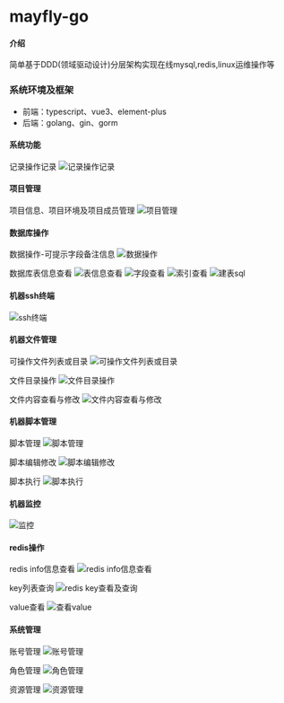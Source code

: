# mayfly-go

#### 介绍
简单基于DDD(领域驱动设计)分层架构实现在线mysql,redis,linux运维操作等

### 系统环境及框架
- 前端：typescript、vue3、element-plus
- 后端：golang、gin、gorm

#### 系统功能

记录操作记录
![记录操作记录](https://images.gitee.com/uploads/images/2021/0508/204608_83ef7c33_1240250.png "屏幕截图.png")

#### 项目管理

项目信息、项目环境及项目成员管理
![项目管理](https://images.gitee.com/uploads/images/2021/0728/184742_f4913537_1240250.png "屏幕截图.png")


#### 数据库操作
数据操作-可提示字段备注信息
![数据操作](https://images.gitee.com/uploads/images/2021/0728/184856_e7ec69c2_1240250.png "屏幕截图.png")

数据库表信息查看
![表信息查看](https://images.gitee.com/uploads/images/2021/0818/174724_ba2114b3_1240250.png "屏幕截图.png")
![字段查看](https://images.gitee.com/uploads/images/2021/0818/174803_7043ba70_1240250.png "屏幕截图.png")
![索引查看](https://images.gitee.com/uploads/images/2021/0818/112757_980f1cf1_1240250.png "屏幕截图.png")
![建表sql](https://images.gitee.com/uploads/images/2021/0818/174612_17caeb95_1240250.png "屏幕截图.png")

#### 机器ssh终端
![ssh终端](https://images.gitee.com/uploads/images/2021/0607/173245_e2e1e89a_1240250.png "屏幕截图.png")


#### 机器文件管理

可操作文件列表或目录
![可操作文件列表或目录](https://images.gitee.com/uploads/images/2021/0508/174420_ce98f847_1240250.png "屏幕截图.png")

文件目录操作
![文件目录操作](https://images.gitee.com/uploads/images/2021/0508/174510_a54d6914_1240250.png "屏幕截图.png")

文件内容查看与修改
![文件内容查看与修改](https://images.gitee.com/uploads/images/2021/0607/173408_98728e08_1240250.png "屏幕截图.png")


#### 机器脚本管理
脚本管理
![脚本管理](https://images.gitee.com/uploads/images/2021/0508/174647_94e5d88b_1240250.png "屏幕截图.png")

脚本编辑修改
![脚本编辑修改](https://images.gitee.com/uploads/images/2021/0607/173634_27df37d2_1240250.png "屏幕截图.png")

脚本执行
![脚本执行](https://images.gitee.com/uploads/images/2021/0508/174846_728de79b_1240250.png "屏幕截图.png")


#### 机器监控
![监控](https://images.gitee.com/uploads/images/2021/0508/175506_111cfb68_1240250.png "屏幕截图.png")


#### redis操作

redis info信息查看
![redis info信息查看](https://images.gitee.com/uploads/images/2021/0728/184423_50cb5711_1240250.png "info信息查看.png")

key列表查询
![redis key查看及查询](https://images.gitee.com/uploads/images/2021/0728/184540_1fc607eb_1240250.png "key操作.png")

value查看
![查看value](https://images.gitee.com/uploads/images/2021/0818/175018_dc0e043e_1240250.png "屏幕截图.png")


#### 系统管理
账号管理
![账号管理](https://images.gitee.com/uploads/images/2021/0607/173919_a8d7dc18_1240250.png "屏幕截图.png")

角色管理
![角色管理](https://images.gitee.com/uploads/images/2021/0607/174028_3654fb28_1240250.png "屏幕截图.png")

资源管理
![资源管理](https://images.gitee.com/uploads/images/2021/0607/174436_e9e1535c_1240250.png "屏幕截图.png")